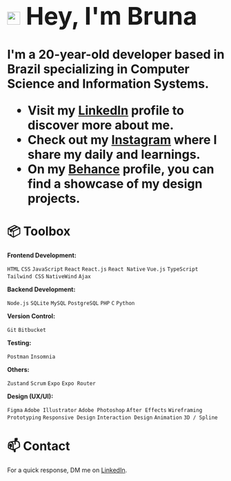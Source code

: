 # **<h1 align="left"> <img src="https://raw.githubusercontent.com/kaueMarques/kaueMarques/master/hi.gif" height="30px"> Hey, I'm Bruna**

I'm a 20-year-old developer based in Brazil specializing in Computer Science and Information Systems. 

- Visit my [LinkedIn](https://www.linkedin.com/in/brunarcedro/) profile to discover more about me.
- Check out my [Instagram](https://www.instagram.com/brucodes/) where I share my daily and learnings.
- On my [Behance](https://www.behance.net/brunacedro) profile, you can find a showcase of my design projects.

# **📦 Toolbox**

**Frontend Development:** 

```HTML``` ```CSS``` ```JavaScript``` ```React``` ```React.js``` ```React Native``` ```Vue.js``` ```TypeScript``` ```Tailwind CSS``` ```NativeWind``` ```Ajax```


**Backend Development:** 

```Node.js``` ```SQLite``` ```MySQL``` ```PostgreSQL``` ```PHP``` ```C``` ```Python```


**Version Control:** 

```Git``` ```Bitbucket```


**Testing:** 

```Postman``` ```Insomnia```


**Others:** 

```Zustand``` ```Scrum``` ```Expo``` ```Expo Router```


**Design (UX/UI):** 

```Figma```
```Adobe Illustrator```
```Adobe Photoshop```
```After Effects```
```Wireframing```
```Prototyping```
```Responsive Design```
```Interaction Design```
```Animation```
```3D / Spline```


# **📫 Contact**
For a quick response, DM me on [LinkedIn](https://www.linkedin.com/in/brunarcedro/).
